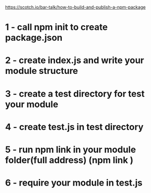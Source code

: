 https://scotch.io/bar-talk/how-to-build-and-publish-a-npm-package



# 1 - call npm init to create package.json
# 2 - create index.js and write your module structure
# 3 - create a test directory for test your module
# 4 - create test.js in test directory
# 5 - run npm link in your module folder(full address) (npm link <My Module Address>)
# 6 - require your module in test.js
